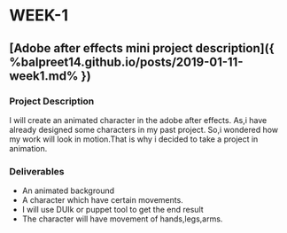 # WEEK-1
## [Adobe after effects mini project description]({ %balpreet14.github.io/posts/2019-01-11-week1.md% })
### Project Description
I will create an animated character in the adobe after effects. As,i have already designed some characters in my past project.
So,i wondered how my work will look in motion.That is why i decided to take a project in animation.
### Deliverables
* An animated background
* A character which have certain movements.
* I will use DUIk or puppet tool to get the end result
* The character will have movement of hands,legs,arms.
